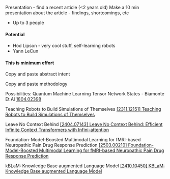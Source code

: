 
Presentation - find a recent article (<2 years old)
Make a 10 min presentation about the article - findings, shortcomings, etc
- Up to 3 people

#### Potential
- Hod Lipson - very cool stuff, self-learning robots
- Yann LeCun

#### This is minimum effort
Copy and paste abstract intent

Copy and paste methodology


Possibilities:
Quantum Machine Learning Tensor Network States - Biamonte Et Al
[1804.02398](https://arxiv.org/pdf/1804.02398)

Teaching Robots to Build Simulations of Themselves
[[2311.12151] Teaching Robots to Build Simulations of Themselves](https://arxiv.org/abs/2311.12151)

Leave No Context Behind
[[2404.07143] Leave No Context Behind: Efficient Infinite Context Transformers with Infini-attention](https://arxiv.org/abs/2404.07143)

Foundation-Model-Boosted Multimodal Learning for fMRI-based Neuropathic Pain Drug Response Prediction
[[2503.00210] Foundation-Model-Boosted Multimodal Learning for fMRI-based Neuropathic Pain Drug Response Prediction](https://arxiv.org/abs/2503.00210)

kBLaM: Knowledge Base augmented Language Model
[[2410.10450] KBLaM: Knowledge Base augmented Language Model](https://arxiv.org/abs/2410.10450)
